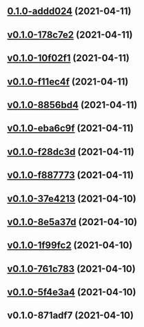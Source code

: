 
<a name="0.1.0-addd024"></a>
## [0.1.0-addd024](https://github.com/compare/v0.1.0-178c7e2...0.1.0-addd024) (2021-04-11)


<a name="v0.1.0-178c7e2"></a>
## [v0.1.0-178c7e2](https://github.com/compare/v0.1.0-10f02f1...v0.1.0-178c7e2) (2021-04-11)


<a name="v0.1.0-10f02f1"></a>
## [v0.1.0-10f02f1](https://github.com/compare/v0.1.0-f11ec4f...v0.1.0-10f02f1) (2021-04-11)


<a name="v0.1.0-f11ec4f"></a>
## [v0.1.0-f11ec4f](https://github.com/compare/v0.1.0-8856bd4...v0.1.0-f11ec4f) (2021-04-11)


<a name="v0.1.0-8856bd4"></a>
## [v0.1.0-8856bd4](https://github.com/compare/v0.1.0-eba6c9f...v0.1.0-8856bd4) (2021-04-11)


<a name="v0.1.0-eba6c9f"></a>
## [v0.1.0-eba6c9f](https://github.com/compare/v0.1.0-f28dc3d...v0.1.0-eba6c9f) (2021-04-11)


<a name="v0.1.0-f28dc3d"></a>
## [v0.1.0-f28dc3d](https://github.com/compare/v0.1.0-f887773...v0.1.0-f28dc3d) (2021-04-11)


<a name="v0.1.0-f887773"></a>
## [v0.1.0-f887773](https://github.com/compare/v0.1.0-37e4213...v0.1.0-f887773) (2021-04-11)


<a name="v0.1.0-37e4213"></a>
## [v0.1.0-37e4213](https://github.com/compare/v0.1.0-8e5a37d...v0.1.0-37e4213) (2021-04-10)


<a name="v0.1.0-8e5a37d"></a>
## [v0.1.0-8e5a37d](https://github.com/compare/v0.1.0-1f99fc2...v0.1.0-8e5a37d) (2021-04-10)


<a name="v0.1.0-1f99fc2"></a>
## [v0.1.0-1f99fc2](https://github.com/compare/v0.1.0-761c783...v0.1.0-1f99fc2) (2021-04-10)


<a name="v0.1.0-761c783"></a>
## [v0.1.0-761c783](https://github.com/compare/v0.1.0-5f4e3a4...v0.1.0-761c783) (2021-04-10)


<a name="v0.1.0-5f4e3a4"></a>
## [v0.1.0-5f4e3a4](https://github.com/compare/v0.1.0-871adf7...v0.1.0-5f4e3a4) (2021-04-10)


<a name="v0.1.0-871adf7"></a>
## v0.1.0-871adf7 (2021-04-10)
